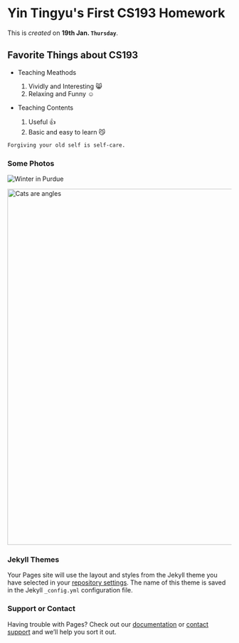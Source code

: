 # Yin Tingyu's First CS193 Homework

This is *created* on **19th Jan. `Thursday`**.



## Favorite Things about CS193

- Teaching Meathods
  1. Vividly and Interesting :smile_cat:
  2. Relaxing and Funny :relaxed:

- Teaching Contents
  1. Useful :+1:
  2. Basic and easy to learn :smirk_cat:



```markdown
Forgiving your old self is self-care.
```

### Some Photos

![Winter in Purdue](https://i0.wp.com/humansofuniversity.com/wp-content/uploads/2019/12/Purdue-University.jpg?resize=760%2C600&ssl=1) 

<img src="https://encrypted-tbn0.gstatic.com/images?q=tbn:ANd9GcTLi1Rln8B6oR0932gvcOMbpFmEiZ3MGmuWOQ&usqp=CAU" title="Cats are angles" width="800">


### Jekyll Themes

Your Pages site will use the layout and styles from the Jekyll theme you have selected in your [repository settings](https://github.com/kalutes/CS193_Fall18_Lab1/settings). The name of this theme is saved in the Jekyll `_config.yml` configuration file.

### Support or Contact

Having trouble with Pages? Check out our [documentation](https://help.github.com/categories/github-pages-basics/) or [contact support](https://github.com/contact) and we’ll help you sort it out.

